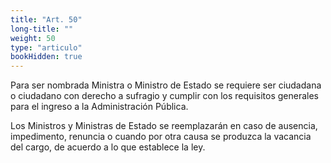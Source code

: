 ```yaml
---
title: "Art. 50"
long-title: ""
weight: 50
type: "articulo"
bookHidden: true
---
```

Para ser nombrada Ministra o Ministro de Estado se requiere ser ciudadana o ciudadano con derecho a sufragio y cumplir con los requisitos generales para el ingreso a la Administración Pública.
 
Los Ministros y Ministras de Estado se reemplazarán en caso de ausencia, impedimento, renuncia o cuando por otra causa se produzca la vacancia del cargo, de acuerdo a lo que establece la ley.
